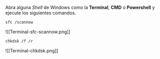 Abra alguna *Shell* de Windows como la **Terminal**, **CMD** o **Powershell** y ejecute los siguientes comandos.

```batch
sfc /scannow
```
![[Terminal-sfc-scannow.png]]

```batch
chkdsk /f /r
```
![[Terminal-chkdsk.png]]